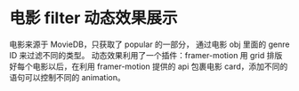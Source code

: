 # 电影 filter 动态效果展示

电影来源于 MovieDB，只获取了 popular 的一部分， 通过电影 obj 里面的 genre ID 来过滤不同的类型。
动态效果利用了一个插件：framer-motion
用 grid 排版好每个电影以后，在利用 framer-motion 提供的 api 包裹电影 card，添加不同的语句可以控制不同的 animation。
